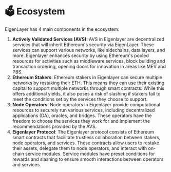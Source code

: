 # 🗳️ Ecosystem

EigenLayer has 4 main components in the ecosystem:

1. **Actively Validated Services (AVS)**: AVS in Eigenlayer are decentralized services that will inherit Ethereum's security via EigenLayer. These services can support various networks, like sidechains, data layers, and more. Eigenlayer enhances security by using Ethereum's pooled resources for activities such as middleware services, block building and transaction ordering, opening doors for innovation in areas like MEV and PBS.
2. **Ethereum Stakers**: Ethereum stakers in Eigenlayer can secure multiple networks by restaking their ETH. This means they can use their existing capital to support multiple networks through smart contracts. While this offers additional yields, it also poses a risk of slashing if stakers fail to meet the conditions set by the services they choose to support.
3. **Node Operators**: Node operators in Eigenlayer provide computational resources to securely run various services, including decentralized applications (DA), oracles, and bridges. These operators have the freedom to choose the services they work for and implement the recommendations provided by the AVS.
4. **Eigenlayer Protocol**: The Eigenlayer protocol consists of Ethereum smart contracts that facilitate trustless collaboration between stakers, node operators, and services. These contracts allow users to restake their assets, delegate them to node operators, and interact with on-chain service modules. Service modules have preset conditions for rewards and slashing to ensure smooth interactions between operators and services.
